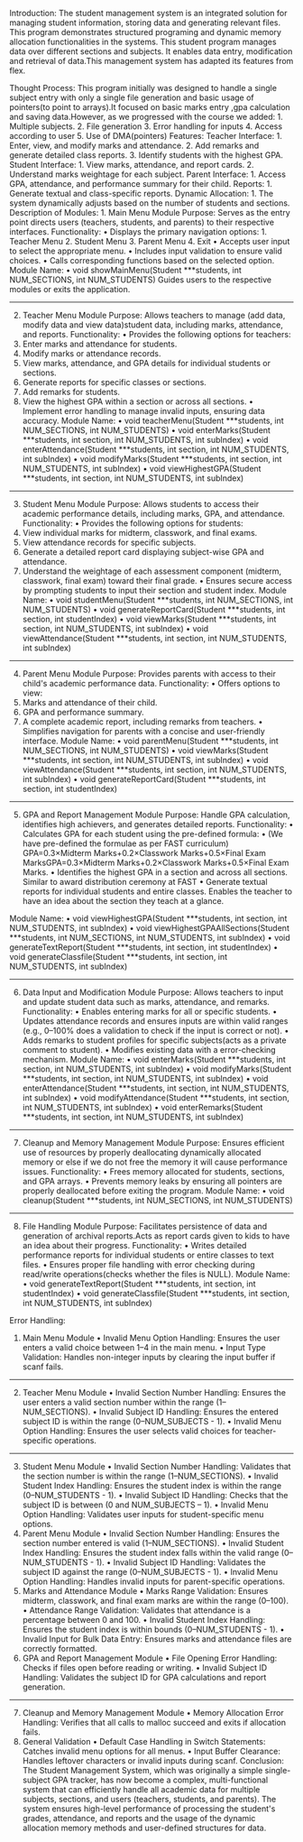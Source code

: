 Introduction:
The student management system is an integrated solution for managing student information, storing data and generating relevant files. This program demonstrates structured programing and dynamic memory allocation functionalities in the systems. This student program manages data over different sections and subjects. It enables data entry, modification and retrieval of data.This management system has adapted its features from flex.

Thought Process:
  This program initially was designed to handle a single subject entry with only a single file generation and basic usage of pointers(to point to arrays).It focused on basic marks entry ,gpa calculation and saving data.However, as we progressed with the course we added:
    1.	Multiple subjects.
    2.	File generation
    3.	Error handling for inputs
    4.	Access according to user
    5.	Use of DMA(pointers)
Features:
Teacher Interface:
    1.	Enter, view, and modify marks and attendance.
    2.	Add remarks and generate detailed class reports.
    3.	Identify students with the highest GPA.
Student Interface:
    1.	View marks, attendance, and report cards.
    2.	Understand marks weightage for each subject.
Parent Interface:
    1.	Access GPA, attendance, and performance summary for their child.
Reports:
    1.	Generate textual and class-specific reports.
Dynamic Allocation:
    1.	The system dynamically adjusts based on the number of students and sections.
Description of Modules:
    1. Main Menu Module
Purpose:
Serves as the entry point  directs users (teachers, students, and parents) to their respective interfaces.
Functionality:
•	Displays the primary navigation options:
    1.	Teacher Menu
    2.	Student Menu
    3.	Parent Menu
    4.	Exit
    •	Accepts user input to select the appropriate menu.
    •	Includes input validation to ensure valid choices.
    •	Calls corresponding functions based on the selected option.
Module Name:
•	void showMainMenu(Student ***students, int NUM_SECTIONS, int NUM_STUDENTS)
Guides users to the respective modules or exits the application.
________________________________________
2. Teacher Menu Module
Purpose:
Allows teachers to manage (add data, modify data and view data)student data, including marks, attendance, and reports.
Functionality:
•	Provides the following options for teachers:
1.	Enter marks and attendance for students.
2.	Modify marks or attendance records.
3.	View marks, attendance, and GPA details for individual students or sections.
4.	Generate reports for specific classes or sections.
5.	Add remarks for students.
6.	View the highest GPA within a section or across all sections.
•	Implement error handling to manage invalid inputs, ensuring data accuracy.
Module Name:
•	void teacherMenu(Student ***students, int NUM_SECTIONS, int NUM_STUDENTS)
•	void enterMarks(Student ***students, int section, int NUM_STUDENTS, int subIndex)
•	void enterAttendance(Student ***students, int section, int NUM_STUDENTS, int subIndex)
•	void modifyMarks(Student ***students, int section, int NUM_STUDENTS, int subIndex)
•	void viewHighestGPA(Student ***students, int section, int NUM_STUDENTS, int subIndex)
________________________________________
3. Student Menu Module
Purpose:
Allows students to access their academic performance details, including marks, GPA, and attendance.
Functionality:
•	Provides the following options for students:
1.	View individual marks for midterm, classwork, and final exams.
2.	View attendance records for specific subjects.
3.	Generate a detailed report card displaying subject-wise GPA and attendance.
4.	Understand the weightage of each assessment component (midterm, classwork, final exam) toward their final grade.
•	Ensures secure access by prompting students to input their section and student index.
Module Name:
•	void studentMenu(Student ***students, int NUM_SECTIONS, int NUM_STUDENTS)
•	void generateReportCard(Student ***students, int section, int studentIndex)
•	void viewMarks(Student ***students, int section, int NUM_STUDENTS, int subIndex)
•	void viewAttendance(Student ***students, int section, int NUM_STUDENTS, int subIndex)
________________________________________
4. Parent Menu Module
Purpose:
Provides parents with access to their child's academic performance data.
Functionality:
•	Offers options to view:
1.	Marks and attendance of their child.
2.	GPA and performance summary.
3.	A complete academic report, including remarks from teachers.
•	Simplifies navigation for parents with a concise and user-friendly interface.
Module Name:
•	void parentMenu(Student ***students, int NUM_SECTIONS, int NUM_STUDENTS)
•	void viewMarks(Student ***students, int section, int NUM_STUDENTS, int subIndex)
•	void viewAttendance(Student ***students, int section, int NUM_STUDENTS, int subIndex)
•	void generateReportCard(Student ***students, int section, int studentIndex)
________________________________________
5. GPA and Report Management Module
Purpose:
Handle GPA calculation, identifies high achievers, and generates detailed reports.
Functionality:
•	Calculates GPA for each student using the pre-defined formula: 
•	(We have pre-defined the formulae as per FAST curriculum)
GPA=0.3×Midterm Marks+0.2×Classwork Marks+0.5×Final Exam MarksGPA=0.3×Midterm Marks+0.2×Classwork Marks+0.5×Final Exam Marks.
•	Identifies the highest GPA in a section and across all sections. Similar to award distribution ceremony at FAST
•	Generate textual reports for individual students and entire classes. Enables the teacher to have an idea about the section they teach at a glance.

Module Name:
•	void viewHighestGPA(Student ***students, int section, int NUM_STUDENTS, int subIndex)
•	void viewHighestGPAAllSections(Student ***students, int NUM_SECTIONS, int NUM_STUDENTS, int subIndex)
•	void generateTextReport(Student ***students, int section, int studentIndex)
•	void generateClassfile(Student ***students, int section, int NUM_STUDENTS, int subIndex)
________________________________________
6. Data Input and Modification Module
Purpose:
Allows teachers to input and update student data such as marks, attendance, and remarks.
Functionality:
•	Enables entering marks for all or specific students.
•	Updates attendance records and ensures inputs are within valid ranges (e.g., 0–100% does a validation to check if the input is correct or not).
•	Adds remarks to student profiles for specific subjects(acts as a private comment to student).
•	Modifies existing data with a error-checking mechanism.
Module Name:
•	void enterMarks(Student ***students, int section, int NUM_STUDENTS, int subIndex)
•	void modifyMarks(Student ***students, int section, int NUM_STUDENTS, int subIndex)
•	void enterAttendance(Student ***students, int section, int NUM_STUDENTS, int subIndex)
•	void modifyAttendance(Student ***students, int section, int NUM_STUDENTS, int subIndex)
•	void enterRemarks(Student ***students, int section, int NUM_STUDENTS, int subIndex)
________________________________________
7. Cleanup and Memory Management Module
Purpose:
Ensures efficient use of resources by properly deallocating dynamically allocated memory or else if we do not free the memory it will cause performance issues.
Functionality:
•	Frees memory allocated for students, sections, and GPA arrays.
•	Prevents memory leaks by ensuring all pointers are properly deallocated before exiting the program.
Module Name:
•	void cleanup(Student ***students, int NUM_SECTIONS, int NUM_STUDENTS)
________________________________________
8. File Handling Module
Purpose:
Facilitates persistence of data and generation of archival reports.Acts as report cards given to kids to have an idea about their progress. 
Functionality:
•	Writes detailed performance reports for individual students or entire classes to text files.
•	Ensures proper file handling with error checking during read/write operations(checks whether the files is NULL).
Module Name:
•	void generateTextReport(Student ***students, int section, int studentIndex)
•	void generateClassfile(Student ***students, int section, int NUM_STUDENTS, int subIndex)

Error Handling:
1. Main Menu Module
•	Invalid Menu Option Handling:
Ensures the user enters a valid choice between 1–4 in the main menu.
•	Input Type Validation:
Handles non-integer inputs by clearing the input buffer if scanf fails.

________________________________________
2. Teacher Menu Module
•	Invalid Section Number Handling:
Ensures the user enters a valid section number within the range (1–NUM_SECTIONS).
•	Invalid Subject ID Handling:
Ensures the entered subject ID is within the range (0–NUM_SUBJECTS - 1).
•	Invalid Menu Option Handling:
Ensures the user selects valid choices for teacher-specific operations.
________________________________________
3. Student Menu Module
•	Invalid Section Number Handling:
Validates that the section number is within the range (1–NUM_SECTIONS).
•	Invalid Student Index Handling:
Ensures the student index is within the range (0–NUM_STUDENTS - 1).
•	Invalid Subject ID Handling:
Checks that the subject ID is between (0 and NUM_SUBJECTS – 1).
•	Invalid Menu Option Handling:
Validates user inputs for student-specific menu options.
4. Parent Menu Module
•	Invalid Section Number Handling:
Ensures the section number entered is valid (1–NUM_SECTIONS).
•	Invalid Student Index Handling:
Ensures the student index falls within the valid range (0–NUM_STUDENTS - 1).
•	Invalid Subject ID Handling:
Validates the subject ID against the range (0–NUM_SUBJECTS - 1).
•	Invalid Menu Option Handling:
Handles invalid inputs for parent-specific operations.
5. Marks and Attendance Module
•	Marks Range Validation:
Ensures midterm, classwork, and final exam marks are within the range (0–100).
•	Attendance Range Validation:
Validates that attendance is a percentage between 0 and 100.
•	Invalid Student Index Handling:
Ensures the student index is within bounds (0–NUM_STUDENTS - 1).
•	Invalid Input for Bulk Data Entry:
Ensures marks and attendance files are correctly formatted.
6. GPA and Report Management Module
•	File Opening Error Handling:
Checks if files open before reading or writing.
•	Invalid Subject ID Handling:
Validates the subject ID for GPA calculations and report generation.
________________________________________
7. Cleanup and Memory Management Module
•	Memory Allocation Error Handling:
Verifies that all calls to malloc succeed and exits if allocation fails.
8. General Validation
•	Default Case Handling in Switch Statements:
Catches invalid menu options for all menus.
•	Input Buffer Clearance:
Handles leftover characters or invalid inputs during scanf.
Conclusion:
The Student Management System, which was originally a simple single-subject GPA tracker, has now become a complex, multi-functional system that can efficiently handle all academic data for multiple subjects, sections, and users (teachers, students, and parents). The system ensures high-level performance of processing the student's grades, attendance, and reports and the usage of the dynamic allocation memory methods and user-defined structures for data. 
